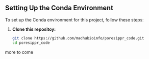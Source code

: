 ## Setting Up the Conda Environment

To set up the Conda environment for this project, follow these steps:

1. **Clone this repositoy:**

   ```bash
   git clone https://github.com/madhubioinfo/poresippr_code.git
   cd poresippr_code
  more to come

